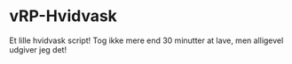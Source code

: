 # vRP-Hvidvask
Et lille hvidvask script! Tog ikke mere end 30 minutter at lave, men alligevel udgiver jeg det!
